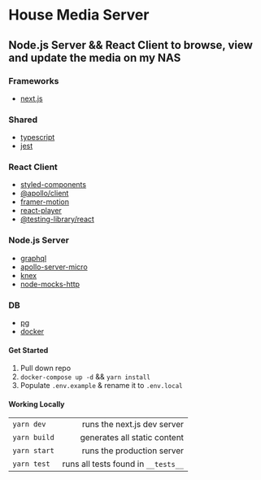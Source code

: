 # House Media Server

## Node.js Server && React Client to browse, view and update the media on my NAS

### Frameworks
 - [next.js](https://nextjs.org/)

### Shared
 - [typescript](https://www.typescriptlang.org/)
 - [jest](https://jestjs.io/)

### React Client
  - [styled-components](https://styled-components.com/)
  - [@apollo/client](https://www.apollographql.com/docs/react/)
  - [framer-motion](https://www.framer.com/motion/)
  - [react-player](https://github.com/CookPete/react-player)
  - [@testing-library/react](https://testing-library.com/docs/react-testing-library/intro/)

### Node.js Server
  - [graphql](https://graphql.org/)
  - [apollo-server-micro](https://www.apollographql.com/docs/apollo-server/v1/servers/micro/)
  - [knex](http://knexjs.org/)
  - [node-mocks-http](https://github.com/howardabrams/node-mocks-http)

### DB
  - [pg](https://github.com/brianc/node-postgres)
  - [docker](https://www.docker.com/)

#### Get Started
  1. Pull down repo
  2. `docker-compose up -d` && `yarn install`
  3. Populate `.env.example` & rename it to `.env.local`

#### Working Locally
| | |
|:-|-:|
|`yarn dev` | runs the next.js dev server|
|`yarn build` | generates all static content|
|`yarn start` | runs the production server|
|`yarn test` | runs all tests found in `__tests__`|